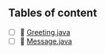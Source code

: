 ## Tables of content
- [ ] 📄 [Greeting.java](./Greeting.java)
- [ ] 📄 [Message.java](./Message.java)
